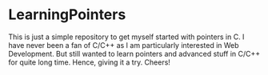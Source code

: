 # LearningPointers
This is just a simple repository to get myself started with pointers in C. I have never been a fan of C/C++ as I am particularly interested in Web Development. But still wanted to learn pointers and advanced stuff in C/C++ for quite long time. Hence, giving it a try. Cheers!
